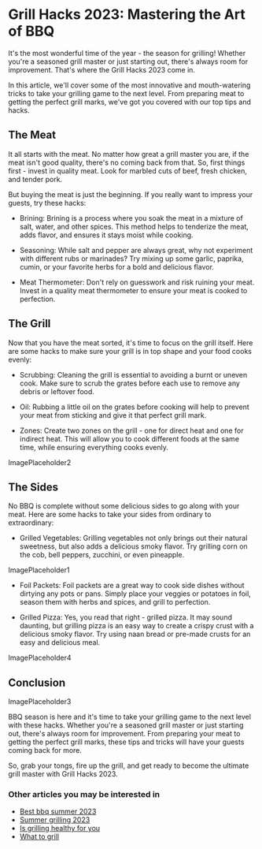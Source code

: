 # Grill Hacks 2023: Mastering the Art of BBQ

It's the most wonderful time of the year - the season for grilling! Whether you're a seasoned grill master or just starting out, there's always room for improvement. That's where the Grill Hacks 2023 come in.

In this article, we'll cover some of the most innovative and mouth-watering tricks to take your grilling game to the next level. From preparing meat to getting the perfect grill marks, we've got you covered with our top tips and hacks.

## The Meat

It all starts with the meat. No matter how great a grill master you are, if the meat isn't good quality, there's no coming back from that. So, first things first - invest in quality meat. Look for marbled cuts of beef, fresh chicken, and tender pork.

But buying the meat is just the beginning. If you really want to impress your guests, try these hacks:

- Brining: Brining is a process where you soak the meat in a mixture of salt, water, and other spices. This method helps to tenderize the meat, adds flavor, and ensures it stays moist while cooking.

- Seasoning: While salt and pepper are always great, why not experiment with different rubs or marinades? Try mixing up some garlic, paprika, cumin, or your favorite herbs for a bold and delicious flavor.

- Meat Thermometer: Don't rely on guesswork and risk ruining your meat. Invest in a quality meat thermometer to ensure your meat is cooked to perfection.

## The Grill

Now that you have the meat sorted, it's time to focus on the grill itself. Here are some hacks to make sure your grill is in top shape and your food cooks evenly:

- Scrubbing: Cleaning the grill is essential to avoiding a burnt or uneven cook. Make sure to scrub the grates before each use to remove any debris or leftover food.

- Oil: Rubbing a little oil on the grates before cooking will help to prevent your meat from sticking and give it that perfect grill mark.

- Zones: Create two zones on the grill - one for direct heat and one for indirect heat. This will allow you to cook different foods at the same time, while ensuring everything cooks evenly.

ImagePlaceholder2

## The Sides

No BBQ is complete without some delicious sides to go along with your meat. Here are some hacks to take your sides from ordinary to extraordinary:

- Grilled Vegetables: Grilling vegetables not only brings out their natural sweetness, but also adds a delicious smoky flavor. Try grilling corn on the cob, bell peppers, zucchini, or even pineapple.

ImagePlaceholder1

- Foil Packets: Foil packets are a great way to cook side dishes without dirtying any pots or pans. Simply place your veggies or potatoes in foil, season them with herbs and spices, and grill to perfection.

- Grilled Pizza: Yes, you read that right - grilled pizza. It may sound daunting, but grilling pizza is an easy way to create a crispy crust with a delicious smoky flavor. Try using naan bread or pre-made crusts for an easy and delicious meal.

ImagePlaceholder4

## Conclusion

ImagePlaceholder3

BBQ season is here and it's time to take your grilling game to the next level with these hacks. Whether you're a seasoned grill master or just starting out, there's always room for improvement. From preparing your meat to getting the perfect grill marks, these tips and tricks will have your guests coming back for more.

So, grab your tongs, fire up the grill, and get ready to become the ultimate grill master with Grill Hacks 2023.
### Other articles you may be interested in

- [Best bbq summer 2023](Best-bbq-summer-2023)
- [Summer grilling 2023](Summer-grilling-2023)
- [Is grilling healthy for you](Is-grilling-healthy-for-you)
- [What to grill](What-to-grill)
